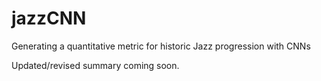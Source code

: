 # jazzCNN
Generating a quantitative metric for historic Jazz progression with CNNs

Updated/revised summary coming soon.
